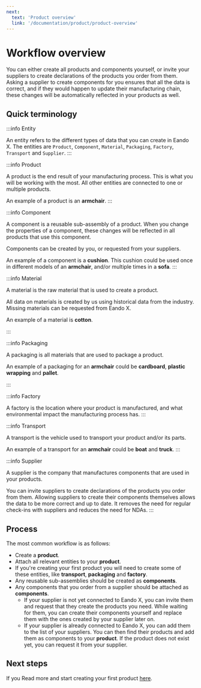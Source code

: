 ```yaml
---
next:
  text: 'Product overview'
  link: '/documentation/product/product-overview'
---
```


# Workflow overview

You can either create all products and components yourself, or invite your suppliers to create declarations of the products you order from them. Asking a supplier to create components for you ensures that all the data is correct, and if they would happen to update their manufacturing chain, these changes will be automatically reflected in your products as well.

## Quick terminology

:::info Entity

An entity refers to the different types of data that you can create in Eando X. The entities are `Product`, `Component`, `Material`, `Packaging`, `Factory`, `Transport` and `Supplier`.
:::

:::info Product

A product is the end result of your manufacturing process. This is what you will be working with the most. All other entities are connected to one or multiple products.

An example of a product is an **armchair**.
:::

:::info Component

A component is a reusable sub-assembly of a product. When you change the properties of a component, these changes will be reflected in all products that use this component.

Components can be created by you, or requested from your suppliers.

An example of a component is a **cushion**. This cushion could be used once in different models of an **armchair**, and/or multiple times in a **sofa**.
:::

:::info Material

A material is the raw material that is used to create a product.

All data on materials is created by us using historical data from the industry. Missing materials can be requested from Eando X.

An example of a material is **cotton**.

:::

:::info Packaging

A packaging is all materials that are used to package a product.

An example of a packaging for an **armchair** could be **cardboard**, **plastic wrapping** and **pallet**.

:::

:::info Factory

A factory is the location where your product is manufactured, and what environmental impact the manufacturing process has.
:::

:::info Transport

A transport is the vehicle used to transport your product and/or its parts.

An example of a transport for an **armchair** could be **boat** and **truck**.
:::

:::info Supplier

A supplier is the company that manufactures components that are used in your products.

You can invite suppliers to create declarations of the products you order from them. Allowing suppliers to create their components themselves allows the data to be more correct and up to date. It removes the need for regular check-ins with suppliers and reduces the need for NDAs.
:::

## Process

<!--
FIXME: Make this cleaner
-->

The most common workflow is as follows:

- Create a **product**.
- Attach all relevant entities to your **product**.
- If you're creating your first product you will need to create some of these entities, like **transport**, **packaging** and **factory**.
- Any reusable sub-assemblies should be created as **components**.
- Any components that you order from a supplier should be attached as **components**.
  - If your supplier is not yet connected to Eando X, you can invite them and request that they create the products you need. While waiting for them, you can create their components yourself and replace them with the ones created by your supplier later on.
  - If your supplier is already connected to Eando X, you can add them to the list of your suppliers. You can then find their products and add them as components to your **product**. If the product does not exist yet, you can request it from your supplier.

## Next steps

If you
Read more and start creating your first product [here](/documentation/product/product-overview).
